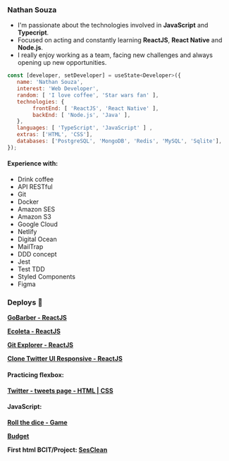 ### Nathan Souza

<ul>
  <li> I'm passionate about the technologies involved in <b>JavaScript</b> and <b>Typecript</b>. </li>

  <li> Focused on acting and constantly learning <b>ReactJS</b>, <b>React Native</b> and <b>Node.js</b>. </li>

  <li> I really enjoy working as a team, facing new challenges and always opening up new opportunities. </li>
</ul>

```js
const [developer, setDeveloper] = useState<Developer>({
   name: 'Nathan Souza',
   interest: 'Web Developer',
   random: [ 'I love coffee', 'Star wars fan' ],   
   technologies: {
        frontEnd: [ 'ReactJS', 'React Native' ],
        backEnd: [ 'Node.js', 'Java' ],
   },
   languages: [ 'TypeScript', 'JavaScript' ] ,
   extras: ['HTML', 'CSS'],
   databases: ['PostgreSQL', 'MongoDB', 'Redis', 'MySQL', 'Sqlite'],
});
```


#### Experience with:
<ul>
  <li>Drink coffee</li>
  <li>API RESTful</li>
  <li>Git</li>
  <li>Docker</li>  
  <li>Amazon SES</li>
  <li>Amazon S3</li>
  <li>Google Cloud</li>
  <li>Netlify</li>
  <li>Digital Ocean</li>
  <li>MailTrap</li>
  <li>DDD concept</li> 
  <li>Jest</li>    
  <li>Test TDD</li>  
  <li>Styled Components</li>  
  <li>Figma</li>
</ul>


<h4 align="center">
  
  ### Deploys :rocket:
  
**[GoBarber - ReactJS][gobarber_site]**

**[Ecoleta - ReactJS][ecoleta_site]**

**[Git Explorer - ReactJS][gitexplorer_site]**

**[Clone Twitter UI Responsive - ReactJS][twitter_clone_site]**

  #### Practicing flexbox:
  
  **[Twitter - tweets page - HTML | CSS][twitter_site]**

  #### JavaScript:
  
  **[Roll the dice - Game][rolldice_site]**
  
  **[Budget][budget_site]**
  
  **First html BCIT/Project: [SesClean][sesclean_site]**

</h4>

<!-- Website Links -->

[backend_site]: https://github.com/nathancsouza/ecoleta-web/
[gobarber_site]: https://gobarber.nathansouza.com/
[ecoleta_site]: https://ecoleta.nathansouza.com/
[gitexplorer_site]: https://gitexplorer.nathansouza.com/
[sesclean_site]: https://sesclean.nathansouza.com/
[rolldice_site]: http://rolldice.nathansouza.com/
[budget_site]: http://budget.nathansouza.com/
[twitter_site]: http://twitter-tweets.nathansouza.com/
[twitter_clone_site]: https://clone-twitter-ui.nathansouza.com/

